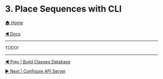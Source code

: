 # 3. Place Sequences with CLI

[🏠 Home](/README.md)

[◀️ Docs](/docs/README.md)

---

TODO!

---

[◀️ Prev | Build Classeq Database](/docs/book/02-build-db.md)

[▶️ Next | Configure API Server](/docs/book/04-configure-api-server.md)
